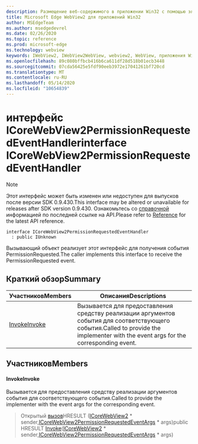 ```yaml
---
description: Размещение веб-содержимого в приложении Win32 с помощью элемента управления Microsoft Edge WebView2
title: Microsoft Edge WebView2 для приложений Win32
author: MSEdgeTeam
ms.author: msedgedevrel
ms.date: 02/26/2020
ms.topic: reference
ms.prod: microsoft-edge
ms.technology: webview
keywords: IWebView2, IWebView2WebView, webview2, WebView, приложения Win32, Win32, EDGE, ICoreWebView2, ICoreWebView2Host, элемент управления "веб-браузер", HTML Edge
ms.openlocfilehash: 89c080bffbcb416b6ca611df28d518b01ecb3448
ms.sourcegitcommit: 07cda56425e5fdf90eeb3972e17041261bf720cd
ms.translationtype: MT
ms.contentlocale: ru-RU
ms.lasthandoff: 05/14/2020
ms.locfileid: "10654839"
---
```

# <span data-ttu-id="ac2e2-104">интерфейс ICoreWebView2PermissionRequestedEventHandler</span><span class="sxs-lookup"><span data-stu-id="ac2e2-104">interface ICoreWebView2PermissionRequestedEventHandler</span></span> 

> [!NOTE]
> <span data-ttu-id="ac2e2-105">Этот интерфейс может быть изменен или недоступен для выпусков после версии SDK 0.9.430.</span><span class="sxs-lookup"><span data-stu-id="ac2e2-105">This interface may be altered or unavailable for releases after SDK version 0.9.430.</span></span> <span data-ttu-id="ac2e2-106">Ознакомьтесь со [справочной](../../../webview2-api-reference.md) информацией по последней ссылке на API.</span><span class="sxs-lookup"><span data-stu-id="ac2e2-106">Please refer to [Reference](../../../webview2-api-reference.md) for the latest API reference.</span></span>

```
interface ICoreWebView2PermissionRequestedEventHandler
  : public IUnknown
```

<span data-ttu-id="ac2e2-107">Вызывающий объект реализует этот интерфейс для получения события PermissionRequested.</span><span class="sxs-lookup"><span data-stu-id="ac2e2-107">The caller implements this interface to receive the PermissionRequested event.</span></span>

## <span data-ttu-id="ac2e2-108">Краткий обзор</span><span class="sxs-lookup"><span data-stu-id="ac2e2-108">Summary</span></span>

 <span data-ttu-id="ac2e2-109">Участников</span><span class="sxs-lookup"><span data-stu-id="ac2e2-109">Members</span></span>                        | <span data-ttu-id="ac2e2-110">Описания</span><span class="sxs-lookup"><span data-stu-id="ac2e2-110">Descriptions</span></span>
--------------------------------|---------------------------------------------
[<span data-ttu-id="ac2e2-111">Invoke</span><span class="sxs-lookup"><span data-stu-id="ac2e2-111">Invoke</span></span>](#invoke) | <span data-ttu-id="ac2e2-112">Вызывается для предоставления средству реализации аргументов события для соответствующего события.</span><span class="sxs-lookup"><span data-stu-id="ac2e2-112">Called to provide the implementer with the event args for the corresponding event.</span></span>

## <span data-ttu-id="ac2e2-113">Участников</span><span class="sxs-lookup"><span data-stu-id="ac2e2-113">Members</span></span>

#### <span data-ttu-id="ac2e2-114">Invoke</span><span class="sxs-lookup"><span data-stu-id="ac2e2-114">Invoke</span></span> 

<span data-ttu-id="ac2e2-115">Вызывается для предоставления средству реализации аргументов события для соответствующего события.</span><span class="sxs-lookup"><span data-stu-id="ac2e2-115">Called to provide the implementer with the event args for the corresponding event.</span></span>

> <span data-ttu-id="ac2e2-116">Открытый [вызов](#invoke)HRESULT ([ICoreWebView2](ICoreWebView2.md) \* sender,[ICoreWebView2PermissionRequestedEventArgs](ICoreWebView2PermissionRequestedEventArgs.md) \* args)</span><span class="sxs-lookup"><span data-stu-id="ac2e2-116">public HRESULT [Invoke](#invoke)([ICoreWebView2](ICoreWebView2.md) \* sender,[ICoreWebView2PermissionRequestedEventArgs](ICoreWebView2PermissionRequestedEventArgs.md) \* args)</span></span>

